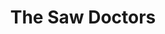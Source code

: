 ---
title: "The Saw Doctors"
summary: "Irish rock band formed in 1986."
image: "the-saw-doctors.jpg"
---